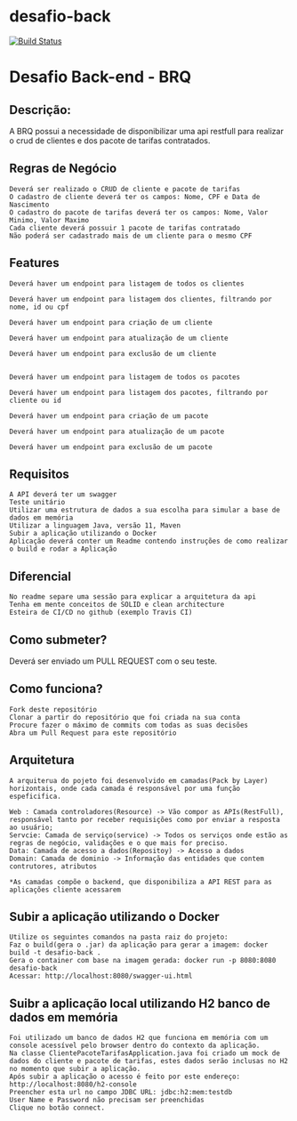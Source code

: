 # desafio-back
	
[![Build Status](https://app.travis-ci.com/MarcosLorencini/desafio-back.svg?branch=main)](https://app.travis-ci.com/MarcosLorencini/desafio-back)

Desafio Back-end - BRQ
====

## Descrição:

A BRQ possui a necessidade de disponibilizar uma api restfull para realizar o crud de clientes e dos pacote de tarifas contratados.

## Regras de Negócio

    Deverá ser realizado o CRUD de cliente e pacote de tarifas
    O cadastro de cliente deverá ter os campos: Nome, CPF e Data de Nascimento
    O cadastro do pacote de tarifas deverá ter os campos: Nome, Valor Minimo, Valor Maximo
    Cada cliente deverá possuir 1 pacote de tarifas contratado
    Não poderá ser cadastrado mais de um cliente para o mesmo CPF

## Features

    Deverá haver um endpoint para listagem de todos os clientes 
    
    Deverá haver um endpoint para listagem dos clientes, filtrando por nome, id ou cpf

    Deverá haver um endpoint para criação de um cliente

    Deverá haver um endpoint para atualização de um cliente

    Deverá haver um endpoint para exclusão de um cliente
    
    
    Deverá haver um endpoint para listagem de todos os pacotes 
    
    Deverá haver um endpoint para listagem dos pacotes, filtrando por cliente ou id

    Deverá haver um endpoint para criação de um pacote

    Deverá haver um endpoint para atualização de um pacote

    Deverá haver um endpoint para exclusão de um pacote

## Requisitos

    A API deverá ter um swagger
    Teste unitário
    Utilizar uma estrutura de dados a sua escolha para simular a base de dados em memória
    Utilizar a linguagem Java, versão 11, Maven
    Subir a aplicação utilizando o Docker
    Aplicação deverá conter um Readme contendo instruções de como realizar o build e rodar a Aplicação

## Diferencial

    No readme separe uma sessão para explicar a arquitetura da api
    Tenha em mente conceitos de SOLID e clean architecture
    Esteira de CI/CD no github (exemplo Travis CI)

## Como submeter?

Deverá ser enviado um PULL REQUEST com o seu teste.

## Como funciona?

    Fork deste repositório
    Clonar a partir do repositório que foi criada na sua conta
    Procure fazer o máximo de commits com todas as suas decisões
    Abra um Pull Request para este repositório
	
## Arquitetura
	A arquiterua do pojeto foi desenvolvido em camadas(Pack by Layer) horizontais, onde cada camada é responsável por uma função espeficifica. 
	
	Web : Camada controladores(Resource) -> Vão compor as APIs(RestFull), responsável tanto por receber requisições como por enviar a resposta ao usuário; 
	Servcie: Camada de serviço(service) -> Todos os serviços onde estão as regras de negócio, validações e o que mais for preciso.
	Data: Camada de acesso a dados(Repositoy) -> Acesso a dados
	Domain: Camada de dominio -> Informação das entidades que contem contrutores, atributos
	
	*As camadas compõe o backend, que disponibiliza a API REST para as aplicações cliente acessarem
	
## Subir a aplicação utilizando o Docker
	Utilize os seguintes comandos na pasta raiz do projeto:
	Faz o build(gera o .jar) da aplicação para gerar a imagem: docker build -t desafio-back .
	Gera o container com base na imagem gerada: docker run -p 8080:8080 desafio-back
	Acessar: http://localhost:8080/swagger-ui.html
	
## Suibr a aplicação local utilizando H2 banco de dados em memória
	Foi utilizado um banco de dados H2 que funciona em memória com um console acessível pelo browser dentro do contexto da aplicação.
	Na classe ClientePacoteTarifasApplication.java foi criado um mock de dados do cliente e pacote de tarifas, estes dados serão inclusas no H2
	no momento que subir a aplicação.
	Após subir a aplicação o acesso é feito por este endereço: http://localhost:8080/h2-console
	Preencher esta url no campo JDBC URL: jdbc:h2:mem:testdb
	User Name e Password não precisam ser preenchidas
	Clique no botão connect.
	

	


	